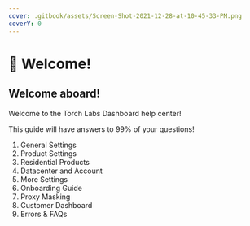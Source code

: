 ```yaml
---
cover: .gitbook/assets/Screen-Shot-2021-12-28-at-10-45-33-PM.png
coverY: 0
---
```


# 👋 Welcome!

## Welcome aboard!

Welcome to the Torch Labs Dashboard help center!

This guide will have answers to 99% of your questions!

1. General Settings
2. Product Settings
3. Residential Products
4. Datacenter and Account
5. More Settings
6. Onboarding Guide
7. Proxy Masking
8. Customer Dashboard
9. Errors & FAQs
